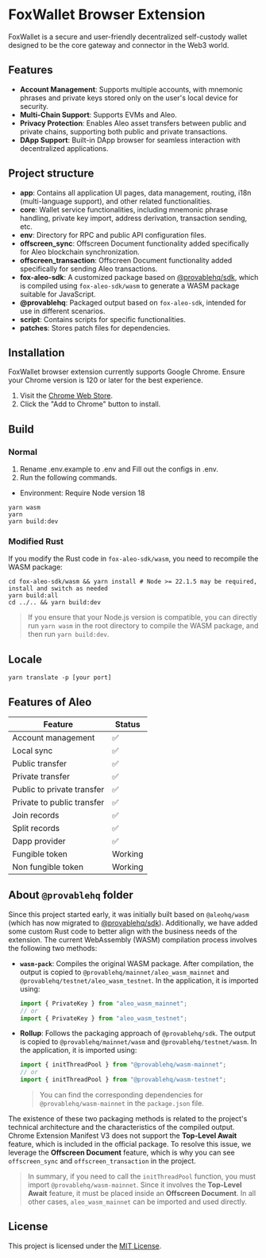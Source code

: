 # FoxWallet Browser Extension

FoxWallet is a secure and user-friendly decentralized self-custody wallet designed to be the core gateway and connector in the Web3 world.

## Features

- **Account Management**: Supports multiple accounts, with mnemonic phrases and private keys stored only on the user's local device for security.
- **Multi-Chain Support**: Supports EVMs and Aleo.
- **Privacy Protection**: Enables Aleo asset transfers between public and private chains, supporting both public and private transactions.
- **DApp Support**: Built-in DApp browser for seamless interaction with decentralized applications.

## Project structure

- **app**: Contains all application UI pages, data management, routing, i18n (multi-language support), and other related functionalities.
- **core**: Wallet service functionalities, including mnemonic phrase handling, private key import, address derivation, transaction sending, etc.
- **env**: Directory for RPC and public API configuration files.
- **offscreen_sync**: Offscreen Document functionality added specifically for Aleo blockchain synchronization.
- **offscreen_transaction**: Offscreen Document functionality added specifically for sending Aleo transactions.
- **fox-aleo-sdk**: A customized package based on [@provablehq/sdk](https://github.com/ProvableHQ/sdk), which is compiled using `fox-aleo-sdk/wasm` to generate a WASM package suitable for JavaScript.
- **@provablehq**: Packaged output based on `fox-aleo-sdk`, intended for use in different scenarios.
- **script**: Contains scripts for specific functionalities.
- **patches**: Stores patch files for dependencies.

## Installation

FoxWallet browser extension currently supports Google Chrome. Ensure your Chrome version is 120 or later for the best experience.

1. Visit the [Chrome Web Store](https://chrome.google.com/webstore/detail/foxwallet/pmmnimefaichbcnbndcfpaagbepnjaig).
2. Click the "Add to Chrome" button to install.

## Build

### Normal

1. Rename .env.example to .env and Fill out the configs in .env.
2. Run the following commands.

- Environment: Require Node version 18

```shell
yarn wasm
yarn
yarn build:dev
```

### Modified Rust  

If you modify the Rust code in `fox-aleo-sdk/wasm`, you need to recompile the WASM package:  

```shell
cd fox-aleo-sdk/wasm && yarn install # Node >= 22.1.5 may be required, install and switch as needed
yarn build:all
cd ../.. && yarn build:dev
```

> If you ensure that your Node.js version is compatible, you can directly run `yarn wasm` in the root directory to compile the WASM package, and then run `yarn build:dev`.

## Locale

```
yarn translate -p [your port]
```

## Features of Aleo

| Feature                    | Status             |
| -------------------------- | ------------------ |
| Account management         | :white_check_mark: |
| Local sync                 | :white_check_mark: |
| Public transfer            | :white_check_mark: |
| Private transfer           | :white_check_mark: |
| Public to private transfer | :white_check_mark: |
| Private to public transfer | :white_check_mark: |
| Join records               | :white_check_mark: |
| Split records              | :white_check_mark: |
| Dapp provider              | :white_check_mark: |
| Fungible token             | Working            |
| Non fungible token         | Working            |

## About `@provablehq` folder

Since this project started early, it was initially built based on `@aleohq/wasm` (which has now migrated to [@provablehq/sdk](https://github.com/ProvableHQ/sdk)). Additionally, we have added some custom Rust code to better align with the business needs of the extension. The current WebAssembly (WASM) compilation process involves the following two methods:

- **`wasm-pack`**: Compiles the original WASM package. After compilation, the output is copied to `@provablehq/mainnet/aleo_wasm_mainnet` and `@provablehq/testnet/aleo_wasm_testnet`. In the application, it is imported using:
  ```js
  import { PrivateKey } from "aleo_wasm_mainnet";
  // or
  import { PrivateKey } from "aleo_wasm_testnet";
  ```
- **Rollup**: Follows the packaging approach of `@provablehq/sdk`. The output is copied to `@provablehq/mainnet/wasm` and `@provablehq/testnet/wasm`. In the application, it is imported using:
  ```js
  import { initThreadPool } from "@provablehq/wasm-mainnet";
  // or
  import { initThreadPool } from "@provablehq/wasm-testnet";
  ```
  > You can find the corresponding dependencies for `@provablehq/wasm-mainnet` in the `package.json` file.

The existence of these two packaging methods is related to the project's technical architecture and the characteristics of the compiled output. Chrome Extension Manifest V3 does not support the **Top-Level Await** feature, which is included in the official package. To resolve this issue, we leverage the **Offscreen Document** feature, which is why you can see `offscreen_sync` and `offscreen_transaction` in the project.

> In summary, if you need to call the `initThreadPool` function, you must import `@provablehq/wasm-mainnet`. Since it involves the **Top-Level Await** feature, it must be placed inside an **Offscreen Document**. In all other cases, `aleo_wasm_mainnet` can be imported and used directly.

## License

This project is licensed under the [MIT License](./LICENSE).
